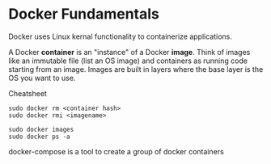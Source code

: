 # Docker Fundamentals

Docker uses Linux kernal functionality to containerize applications.

A Docker **container** is an "instance" of a Docker **image**. Think of images like an immutable file (list an OS image) and containers as running code starting from an image.
Images are built in layers where the base layer is the OS you want to use.

Cheatsheet
```
sudo docker rm <container hash>
sudo docker rmi <imagename>

sudo docker images
sudo docker ps -a

```

docker-compose is a tool to create a group of docker containers
